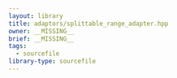 ```yaml
---
layout: library
title: adaptors/splittable_range_adapter.hpp
owner: __MISSING__
brief: __MISSING__
tags:
  - sourcefile
library-type: sourcefile
---
```


```{index} splittable_range_adapter.hpp
```
